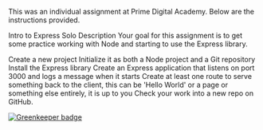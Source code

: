 This was an individual assignment at Prime Digital Academy. Below are the instructions provided.

Intro to Express Solo
Description
Your goal for this assignment is to get some practice working with Node and starting to use the Express library.

Create a new project
Initialize it as both a Node project and a Git repository
Install the Express library
Create an Express application that listens on port 3000 and logs a message when it starts
Create at least one route to serve something back to the client, this can be 'Hello World' or a page or something else entirely, it is up to you
Check your work into a new repo on GitHub.


[![Greenkeeper badge](https://badges.greenkeeper.io/emkerber/introToExpress.svg)](https://greenkeeper.io/)
